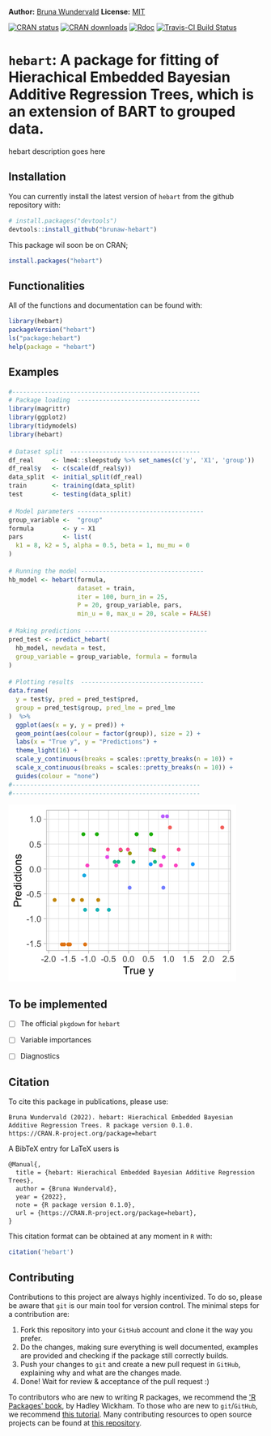 
**Author:** [Bruna Wundervald](http://brunaw.com/) **License:** [MIT](https://opensource.org/licenses/MIT)<br/>

  [![CRAN status](http://www.r-pkg.org/badges/version/hebart)](https://cran.r-project.org/package=hebart) [![CRAN downloads](http://cranlogs.r-pkg.org/badges/grand-total/hebart)](https://cran.r-project.org/package=hebart) [![Rdoc](http://www.rdocumentation.org/badges/version/hebart)](http://www.rdocumentation.org/packages/hebart) [![Travis-CI Build Status](https://travis-ci.org/brunaw/hebart.svg?branch=master)](https://travis-ci.org/brunaw/hebart)


`hebart`: A package for fitting of Hierachical Embedded Bayesian Additive Regression Trees, which is an extension of BART to grouped data. 
========================================

hebart description goes here

  Installation
------------------------


You can currently install the latest version of `hebart` from the github repository with:
  ``` r
# install.packages("devtools")
devtools::install_github("brunaw-hebart")
```

This package wil soon be on CRAN; 

``` r
install.packages("hebart")
```

Functionalities
------------------------


All of the functions and documentation can be found with:

``` r
library(hebart)
packageVersion("hebart")
ls("package:hebart")
help(package = "hebart")
```

Examples 
------------------------

``` r
#----------------------------------------------------
# Package loading  ----------------------------------
library(magrittr)
library(ggplot2)
library(tidymodels)
library(hebart)

# Dataset split  ------------------------------------
df_real     <- lme4::sleepstudy %>% set_names(c('y', 'X1', 'group'))
df_real$y   <- c(scale(df_real$y))
data_split  <- initial_split(df_real)
train       <- training(data_split)
test        <- testing(data_split)

# Model parameters -----------------------------------
group_variable <-  "group"
formula        <- y ~ X1
pars           <- list(
  k1 = 8, k2 = 5, alpha = 0.5, beta = 1, mu_mu = 0
)

# Running the model ----------------------------------
hb_model <- hebart(formula,
                   dataset = train,
                   iter = 100, burn_in = 25, 
                   P = 20, group_variable, pars,
                   min_u = 0, max_u = 20, scale = FALSE)

# Making predictions ----------------------------------
pred_test <- predict_hebart(
  hb_model, newdata = test, 
  group_variable = group_variable, formula = formula
)

# Plotting results  ----------------------------------
data.frame(
  y = test$y, pred = pred_test$pred, 
  group = pred_test$group, pred_lme = pred_lme
)  %>% 
  ggplot(aes(x = y, y = pred)) +
  geom_point(aes(colour = factor(group)), size = 2) +
  labs(x = "True y", y = "Predictions") +
  theme_light(16) +
  scale_y_continuous(breaks = scales::pretty_breaks(n = 10)) +
  scale_x_continuous(breaks = scales::pretty_breaks(n = 10)) +
  guides(colour = "none")
#----------------------------------------------------
#----------------------------------------------------
```

<img src="img/predictions.png">

To be implemented
------------------------


- [ ] The official `pkgdown` for `hebart`
- [ ] Variable importances
- [ ] Diagnostics


Citation
------------------------

To cite this package in publications, please use:

```
Bruna Wundervald (2022). hebart: Hierachical Embedded Bayesian Additive Regression Trees. R package version 0.1.0.
https://CRAN.R-project.org/package=hebart 
```

A BibTeX entry for LaTeX users is

```
@Manual{,
  title = {hebart: Hierachical Embedded Bayesian Additive Regression Trees},
  author = {Bruna Wundervald},
  year = {2022},
  note = {R package version 0.1.0},
  url = {https://CRAN.R-project.org/package=hebart},
}
```

This citation format can be obtained at any moment in `R` with:

  ``` r
citation('hebart')
```

Contributing
------------------------

  Contributions to this project are always highly incentivized. To do
so, please be aware that `git` is our main tool for version control.
The minimal steps for a contribution are:

  1. Fork this repository into your `GitHub` account and clone it
the way you prefer.
2. Do the changes, making sure everything is well documented,
examples are provided and checking if the package still correctly builds.
3. Push your changes to `git` and create a new pull request in
`GitHub`, explaining why and what are the changes made.
4. Done! Wait for review & acceptance of the pull request :)

To contributors who are new to writing R packages, we recommend
the ['R Packages' book](http://r-pkgs.had.co.nz/), by Hadley
Wickham. To those who are new to `git`/`GitHub`, we recommend
[this tutorial](http://brunaw.com/talk/git/). Many contributing
resources to open source projects can be found at
[this repository](https://github.com/freeCodeCamp/how-to-contribute-to-open-source).



